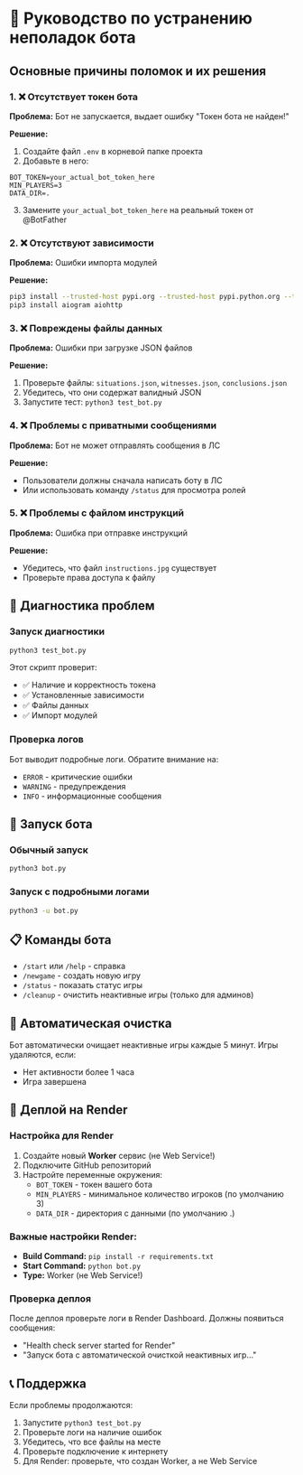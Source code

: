 # 🔧 Руководство по устранению неполадок бота

## Основные причины поломок и их решения

### 1. ❌ Отсутствует токен бота
**Проблема:** Бот не запускается, выдает ошибку "Токен бота не найден!"

**Решение:**
1. Создайте файл `.env` в корневой папке проекта
2. Добавьте в него:
```
BOT_TOKEN=your_actual_bot_token_here
MIN_PLAYERS=3
DATA_DIR=.
```
3. Замените `your_actual_bot_token_here` на реальный токен от @BotFather

### 2. ❌ Отсутствуют зависимости
**Проблема:** Ошибки импорта модулей

**Решение:**
```bash
pip3 install --trusted-host pypi.org --trusted-host pypi.python.org --trusted-host files.pythonhosted.org python-dotenv
pip3 install aiogram aiohttp
```

### 3. ❌ Повреждены файлы данных
**Проблема:** Ошибки при загрузке JSON файлов

**Решение:**
1. Проверьте файлы: `situations.json`, `witnesses.json`, `conclusions.json`
2. Убедитесь, что они содержат валидный JSON
3. Запустите тест: `python3 test_bot.py`

### 4. ❌ Проблемы с приватными сообщениями
**Проблема:** Бот не может отправлять сообщения в ЛС

**Решение:**
- Пользователи должны сначала написать боту в ЛС
- Или использовать команду `/status` для просмотра ролей

### 5. ❌ Проблемы с файлом инструкций
**Проблема:** Ошибка при отправке инструкций

**Решение:**
- Убедитесь, что файл `instructions.jpg` существует
- Проверьте права доступа к файлу

## 🧪 Диагностика проблем

### Запуск диагностики
```bash
python3 test_bot.py
```

Этот скрипт проверит:
- ✅ Наличие и корректность токена
- ✅ Установленные зависимости
- ✅ Файлы данных
- ✅ Импорт модулей

### Проверка логов
Бот выводит подробные логи. Обратите внимание на:
- `ERROR` - критические ошибки
- `WARNING` - предупреждения
- `INFO` - информационные сообщения

## 🚀 Запуск бота

### Обычный запуск
```bash
python3 bot.py
```

### Запуск с подробными логами
```bash
python3 -u bot.py
```

## 📋 Команды бота

- `/start` или `/help` - справка
- `/newgame` - создать новую игру
- `/status` - показать статус игры
- `/cleanup` - очистить неактивные игры (только для админов)

## 🔄 Автоматическая очистка

Бот автоматически очищает неактивные игры каждые 5 минут. Игры удаляются, если:
- Нет активности более 1 часа
- Игра завершена

## 🚀 Деплой на Render

### Настройка для Render
1. Создайте новый **Worker** сервис (не Web Service!)
2. Подключите GitHub репозиторий
3. Настройте переменные окружения:
   - `BOT_TOKEN` - токен вашего бота
   - `MIN_PLAYERS` - минимальное количество игроков (по умолчанию 3)
   - `DATA_DIR` - директория с данными (по умолчанию .)

### Важные настройки Render:
- **Build Command:** `pip install -r requirements.txt`
- **Start Command:** `python bot.py`
- **Type:** Worker (не Web Service!)

### Проверка деплоя
После деплоя проверьте логи в Render Dashboard. Должны появиться сообщения:
- "Health check server started for Render"
- "Запуск бота с автоматической очисткой неактивных игр..."

## 📞 Поддержка

Если проблемы продолжаются:
1. Запустите `python3 test_bot.py`
2. Проверьте логи на наличие ошибок
3. Убедитесь, что все файлы на месте
4. Проверьте подключение к интернету
5. Для Render: проверьте, что создан Worker, а не Web Service
